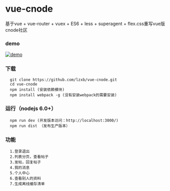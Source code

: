 # vue-cnode
基于vue + vue-router + vuex + ES6 + less + superagent + flex.css重写vue版cnode社区
### demo
 [![demo](https://github.com/lzxb/vue-cnode/raw/master/shot/QR-code.png)](http://lzxb.github.io/vue-cnode/)


### 下载
```
  git clone https://github.com/lzxb/vue-cnode.git
  cd vue-cnode
  npm install (安装依赖模块)
  npm install webpack -g (没有安装webpack的需要安装)
```

### 运行（nodejs 6.0+）
```
  npm run dev (开发版本访问：http://localhost:3000/)
  npm run dist （发布生产版本）

```
### 功能
```
  1.登录退出
  2.列表分页，查看帖子
  3.发帖，回复帖子
  4.我的消息
  5.个人中心
  6.查看别人的资料
  7.生成离线缓存清单
```
